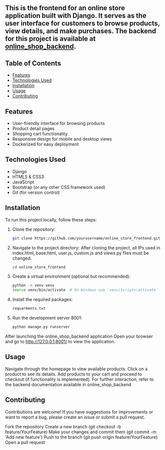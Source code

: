 

## This is the frontend for an online store application built with Django. It serves as the user interface for customers to browse products, view details, and make purchases. The backend for this project is available at [online_shop_backend](https://github.com/yourusername/online_shop_backend).

## Table of Contents

- [Features](#features)
- [Technologies Used](#technologies-used)
- [Installation](#installation)
- [Usage](#usage)
- [Contributing](#contributing)
## Features

- User-friendly interface for browsing products
- Product detail pages
- Shopping cart functionality 
- Responsive design for mobile and desktop views
- Dockerized for easy deployment

## Technologies Used

- Django
- HTML5 & CSS3
- JavaScript
- Bootstrap (or any other CSS framework used)
- Git (for version control)

## Installation

To run this project locally, follow these steps:

1. Clone the repository:
   ```bash
   git clone https://github.com/yourusername/online_store_frontend.git

2. Navigate to the project directory:
   After cloning the project, all IPs used in index.html, base.html, user.js, custom.js and views.py files must be changed.
   ```bash
   cd online_store_frontend

4. Create a virtual environment (optional but recommended):
   ```bash
   python -m venv venv
   source venv/bin/activate  # On Windows use `venv\Scripts\activate`

5.  Install the required packages:
    ```bash
    requarments.txt

6. Run the development server 8001:
   ```bash
   python manage.py runserver
After launching the online_shop_backend application Open your browser and go to http://127.0.0.1:8001/ to view the application.

## Usage
   Navigate through the homepage to view available products.
   Click on a product to see its details.
   Add products to your cart and proceed to checkout (if functionality is implemented).
   For further interaction, refer to the backend documentation available in
   online_shop_backend

## Contributing
   Contributions are welcome! If you have suggestions for improvements or want to report a bug, please create an issue or submit a pull request.

   Fork the repository
   Create a new branch (git checkout -b feature/YourFeature)
   Make your changes and commit them (git commit -m 'Add new feature')
   Push to the branch (git push origin feature/YourFeature)
   Open a pull request
